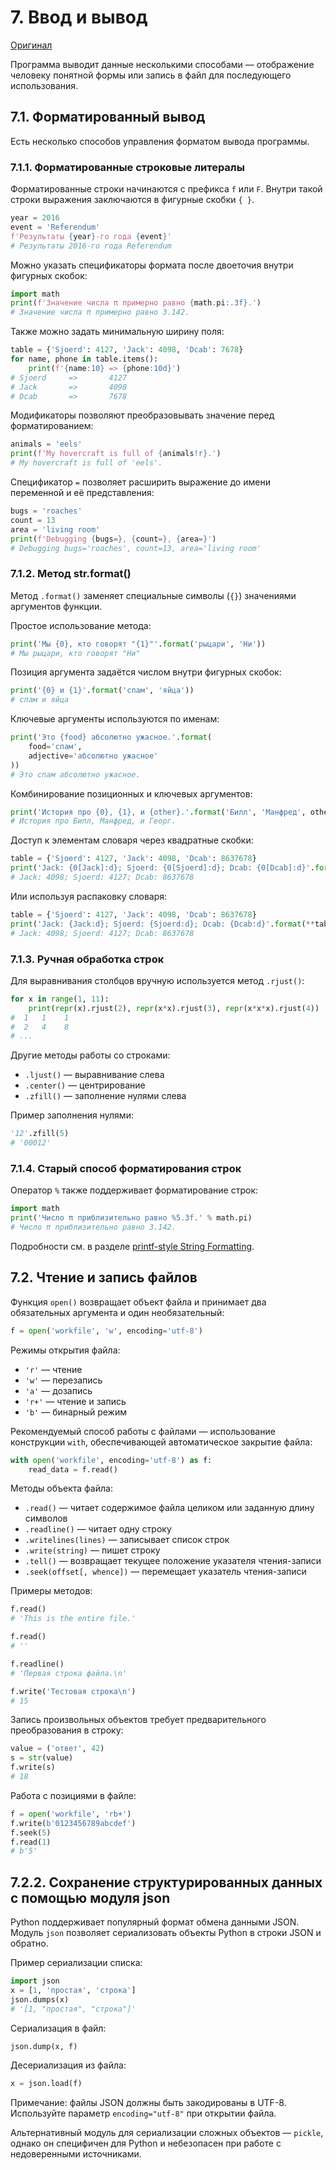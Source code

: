 # 7. Ввод и вывод

[Оригинал](https://docs.python.org/3.12/tutorial/inputoutput.html)

Программа выводит данные несколькими способами — отображение человеку понятной формы или запись в файл для последующего использования.

## 7.1. Форматированный вывод

Есть несколько способов управления форматом вывода программы.

### 7.1.1. Форматированные строковые литералы

Форматированные строки начинаются с префикса `f` или `F`. Внутри такой строки выражения заключаются в фигурные скобки `{ }`.

```python
year = 2016
event = 'Referendum'
f'Результаты {year}-го года {event}'
# Результаты 2016-го года Referendum
```

Можно указать спецификаторы формата после двоеточия внутри фигурных скобок:

```python
import math
print(f'Значение числа π примерно равно {math.pi:.3f}.')
# Значение числа π примерно равно 3.142.
```

Также можно задать минимальную ширину поля:

```python
table = {'Sjoerd': 4127, 'Jack': 4098, 'Dcab': 7678}
for name, phone in table.items():
    print(f'{name:10} => {phone:10d}')
# Sjoerd     =>       4127
# Jack       =>       4098
# Dcab       =>       7678
```

Модификаторы позволяют преобразовывать значение перед форматированием:

```python
animals = 'eels'
print(f'My hovercraft is full of {animals!r}.')
# My hovercraft is full of 'eels'.
```

Спецификатор `=` позволяет расширить выражение до имени переменной и её представления:

```python
bugs = 'roaches'
count = 13
area = 'living room'
print(f'Debugging {bugs=}, {count=}, {area=}')
# Debugging bugs='roaches', count=13, area='living room'
```

### 7.1.2. Метод str.format()

Метод `.format()` заменяет специальные символы (`{}`) значениями аргументов функции.

Простое использование метода:

```python
print('Мы {0}, кто говорят "{1}"'.format('рыцари', 'Ни'))
# Мы рыцари, кто говорят "Ни"
```

Позиция аргумента задаётся числом внутри фигурных скобок:

```python
print('{0} и {1}'.format('спам', 'яйца'))
# спам и яйца
```

Ключевые аргументы используются по именам:

```python
print('Это {food} абсолютно ужасное.'.format(
    food='спам',
    adjective='абсолютно ужасное'
))
# Это спам абсолютно ужасное.
```

Комбинирование позиционных и ключевых аргументов:

```python
print('История про {0}, {1}, и {other}.'.format('Билл', 'Манфред', other='Георг'))
# История про Билл, Манфред, и Георг.
```

Доступ к элементам словаря через квадратные скобки:

```python
table = {'Sjoerd': 4127, 'Jack': 4098, 'Dcab': 8637678}
print('Jack: {0[Jack]:d}; Sjoerd: {0[Sjoerd]:d}; Dcab: {0[Dcab]:d}'.format(table))
# Jack: 4098; Sjoerd: 4127; Dcab: 8637678
```

Или используя распаковку словаря:

```python
table = {'Sjoerd': 4127, 'Jack': 4098, 'Dcab': 8637678}
print('Jack: {Jack:d}; Sjoerd: {Sjoerd:d}; Dcab: {Dcab:d}'.format(**table))
# Jack: 4098; Sjoerd: 4127; Dcab: 8637678
```

### 7.1.3. Ручная обработка строк

Для выравнивания столбцов вручную используется метод `.rjust()`:

```python
for x in range(1, 11):
    print(repr(x).rjust(2), repr(x*x).rjust(3), repr(x*x*x).rjust(4))
#  1   1    1
#  2   4    8
# ...
```

Другие методы работы со строками:

- `.ljust()` — выравнивание слева
- `.center()` — центрирование
- `.zfill()` — заполнение нулями слева

Пример заполнения нулями:

```python
'12'.zfill(5)
# '00012'
```

### 7.1.4. Старый способ форматирования строк

Оператор `%` также поддерживает форматирование строк:

```python
import math
print('Число π приблизительно равно %5.3f.' % math.pi)
# Число π приблизительно равно 3.142.
```

Подробности см. в разделе [printf-style String Formatting](https://docs.python.org/3.12/library/exceptions.html#bltin-exceptions).

## 7.2. Чтение и запись файлов

Функция `open()` возвращает объект файла и принимает два обязательных аргумента и один необязательный:

```python
f = open('workfile', 'w', encoding='utf-8')
```

Режимы открытия файла:

- `'r'` — чтение
- `'w'` — перезапись
- `'a'` — дозапись
- `'r+'` — чтение и запись
- `'b'` — бинарный режим

Рекомендуемый способ работы с файлами — использование конструкции `with`, обеспечивающей автоматическое закрытие файла:

```python
with open('workfile', encoding='utf-8') as f:
    read_data = f.read()
```

Методы объекта файла:

- `.read()` — читает содержимое файла целиком или заданную длину символов
- `.readline()` — читает одну строку
- `.writelines(lines)` — записывает список строк
- `.write(string)` — пишет строку
- `.tell()` — возвращает текущее положение указателя чтения-записи
- `.seek(offset[, whence])` — перемещает указатель чтения-записи

Примеры методов:

```python
f.read()
# 'This is the entire file.'

f.read()
# ''

f.readline()
# 'Первая строка файла.\n'

f.write('Тестовая строка\n')
# 15
```

Запись произвольных объектов требует предварительного преобразования в строку:

```python
value = ('ответ', 42)
s = str(value)
f.write(s)
# 18
```

Работа с позициями в файле:

```python
f = open('workfile', 'rb+')
f.write(b'0123456789abcdef')
f.seek(5)
f.read(1)
# b'5'
```

## 7.2.2. Сохранение структурированных данных с помощью модуля json

Python поддерживает популярный формат обмена данными JSON. Модуль `json` позволяет сериализовать объекты Python в строки JSON и обратно.

Пример сериализации списка:

```python
import json
x = [1, 'простая', 'строка']
json.dumps(x)
# '[1, "простая", "строка"]'
```

Сериализация в файл:

```python
json.dump(x, f)
```

Десериализация из файла:

```python
x = json.load(f)
```

Примечание: файлы JSON должны быть закодированы в UTF-8. Используйте параметр `encoding="utf-8"` при открытии файла.

Альтернативный модуль для сериализации сложных объектов — `pickle`, однако он специфичен для Python и небезопасен при работе с недоверенными источниками.
